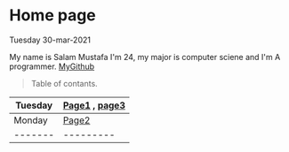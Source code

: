 # Home page



 Tuesday 30-mar-2021  



My name is Salam Mustafa I'm 24, my major is computer sciene and I'm A programmer. [MyGithub](https://github.com/salammustafa728)

>Table of contants.

Tuesday                      | [Page1](reading.md) , [page3](notes.md)
--------                     |---------
Monday                       | [Page2](reading2.md)
-------                      |---------
    






